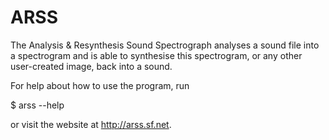 # ARSS
The Analysis &amp; Resynthesis Sound Spectrograph analyses a sound file into a spectrogram and is able to synthesise this spectrogram, or any other user-created image, back into a sound.

For help about how to use the program, run 

$ arss --help

or visit the website at http://arss.sf.net.
